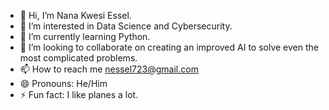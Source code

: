 - 👋 Hi, I’m Nana Kwesi Essel.
- 👀 I’m interested in Data Science and Cybersecurity.
- 🌱 I’m currently learning Python.
- 💞️ I’m looking to collaborate on creating an improved AI to solve even the most complicated problems. 
- 📫 How to reach me nessel723@gmail.com
- 😄 Pronouns: He/Him
- ⚡ Fun fact: I like planes a lot.

<!---
IamEssel/IamEssel is a ✨ special ✨ repository because its `README.md` (this file) appears on your GitHub profile.
You can click the Preview link to take a look at your changes.
--->
